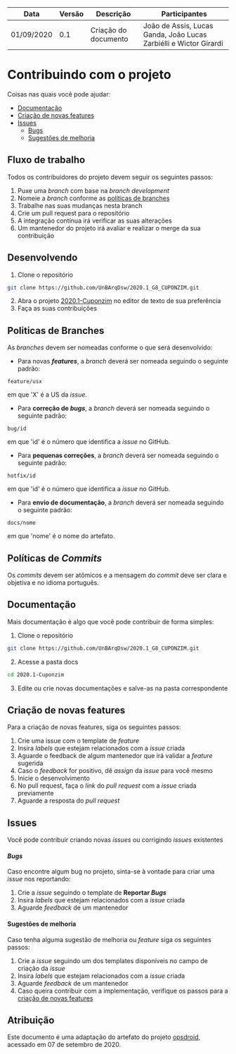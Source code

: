 | Data | Versão | Descrição | Participantes|
| -------- | -------- | -------- | --------  |
| 01/09/2020     | 0.1     | Criação do documento    | João de Assis, Lucas Ganda, João Lucas Zarbiélli e Wictor Girardi|


# Contribuindo com o projeto

Coisas nas quais você pode ajudar:
 - [Documentação](#documentação)
 - [Criação de novas features](#criação-de-novas-features)
 - [Issues](#issues)
     - [Bugs](#bugs)
     - [Sugestões de melhoria](#sugestões-de-melhoria)

## Fluxo de trabalho

Todos os contribuidores do projeto devem seguir os seguintes passos:

 1. Puxe uma *branch* com base na *branch* *development*
 2. Nomeie a *branch* conforme as [políticas de branches](#politicas-de-branches)
 3. Trabalhe nas suas mudanças nesta branch
 4. Crie um pull request para o repositório
 5. A integração contínua irá verificar as suas alterações
 6. Um mantenedor do projeto irá avaliar e realizar o merge da sua contribuição

## Desenvolvendo

  1. Clone o repositório
  ```bash
  git clone https://github.com/UnBArqDsw/2020.1_G8_CUPONZIM.git
  ```
  2. Abra o projeto [2020.1-Cuponzim](https://github.com/UnBArqDsw/2020.1_G8_CUPONZIM.git) no editor de texto de sua preferência
  3. Faça as suas contribuições

## Politicas de Branches
As *branches* devem ser nomeadas conforme o que será desenvolvido:
* Para novas ***features***, a *branch* deverá ser nomeada seguindo o seguinte padrão:
```
feature/usx
```
em que 'X' é a US da *issue*.

* Para **correção de *bugs***, a *branch* deverá ser nomeada seguindo o seguinte padrão: 
```
bug/id
```
em que 'id' é o número que identifica a *issue* no GitHub.

* Para **pequenas correções**, a *branch* deverá ser nomeada seguindo o seguinte padrão:
```
hotfix/id
```
em que 'id' é o número que identifica a *issue* no GitHub.

* Para **envio de documentação**, a *branch* deverá ser nomeada seguindo o seguinte padrão:
```
docs/nome
```
em que 'nome' é o nome do artefato.

## Políticas de *Commits*
Os *commits* devem ser atômicos e a mensagem do *commit* deve ser clara e objetiva e no idioma português.

## Documentação

Mais documentação é algo que você pode contribuir de forma simples:

  1. Clone o repositório
  ```bash
  git clone https://github.com/UnBArqDsw/2020.1_G8_CUPONZIM.git
  ```  
  2. Acesse a pasta docs
  ```bash
  cd 2020.1-Cuponzim
  ```
  3. Edite ou crie novas documentações e salve-as na pasta correspondente

## Criação de novas features

Para a criação de novas features, siga os seguintes passos:

  1. Crie uma issue com o template de *feature*
  2. Insira *labels* que estejam relacionados com a *issue* criada
  3. Aguarde o feedback de algum mantenedor que irá validar a *feature* sugerida
  4. Caso o *feedback* for positivo, dê *assign* da *issue* para você mesmo
  5. Inicie o desenvolvimento
  6. No pull request, faça o *link* do *pull request* com a *issue* criada previamente
  7. Aguarde a resposta do *pull request*

## Issues

Você pode contribuir criando novas *issues* ou corrigindo *issues* existentes

#### *Bugs*
Caso encontre algum bug no projeto, sinta-se à vontade para criar uma *issue* nos reportando:

  1. Crie a *issue* seguindo o template de **Reportar *Bugs***
  2. Insira _labels_ que estejam relacionados com a *issue* criada
  3. Aguarde *feedback* de um mantenedor

#### Sugestões de melhoria
Caso tenha alguma sugestão de melhoria ou *feature* siga os seguintes passos:

  1. Crie a *issue* seguindo um dos templates disponíveis no campo de criação da *issue*
  2. Insira _labels_ que estejam relacionados com a *issue* criada
  3. Aguarde *feedback* de um mantenedor
  4. Caso queira contribuir com a implementação, verifique os passos para a [criação de novas features](#criacao-de-novas-features)

## Atribuição

Este documento é uma adaptação do artefato do projeto [opsdroid](https://github.com/opsdroid/opsdroid), acessado em 07 de setembro de 2020.